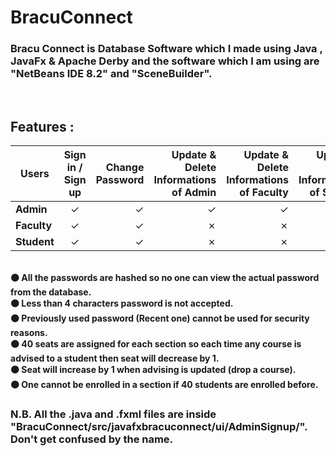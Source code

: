 # BracuConnect
### Bracu Connect is Database Software which I made using Java , JavaFx & Apache Derby and the software which I am using are "NetBeans IDE 8.2" and "SceneBuilder".
<br>

## Features :

| Users            | Sign in / Sign up|Change Password  | Update & Delete Informations of Admin  |Update & Delete Informations of Faculty  |Update & Delete Informations of Student  | Add , Update & Delete Courses | Advise Courses | Update Advise Courses | Add to Waiting List | View Waiting List | 
| ---------------- |:-----------------:| ---------------------------------------:|---------------------------------------:|---------------------------------------:|---------------------------------------:|---------------------------------------:|---------------------------------------:|--------------------------------------:|--------------------------------------:|--------------------------------------:|
|  <b> Admin <b>   |        ✓          | ✓ |✓ | ✓ | ✓ |✓ |✗ |✗ |✗ |✓ |
|  <b> Faculty <b> | ✓                 | ✓ |  ✗ | ✗ | ✗ |✗ |✓ |✓ |✗ |✗ |
|  <b> Student <b> | ✓                 | ✓ |   ✗ | ✗ | ✗ | ✗ |✓ |✓ |✓ |✗ |


<br>
 <b> ⚫ All the passwords are hashed so no one can view the actual password from the database. </b> <br>
 <b> ⚫ Less than 4 characters password is not accepted. </b> <br>
 <b> ⚫ Previously used password (Recent one) cannot be used for security reasons. </b> <br>
 <b> ⚫ 40 seats are assigned for each section so each time any course is advised to a student then seat will decrease by 1. </b> <br>
  <b>⚫ Seat will increase by 1 when advising is updated (drop a course). </b> <br>
  <b>⚫ One cannot be enrolled in a section if 40 students are enrolled before. </b> <br>

### N.B. All the .java and .fxml files are inside "BracuConnect/src/javafxbracuconnect/ui/AdminSignup/". Don't get confused by the name.



